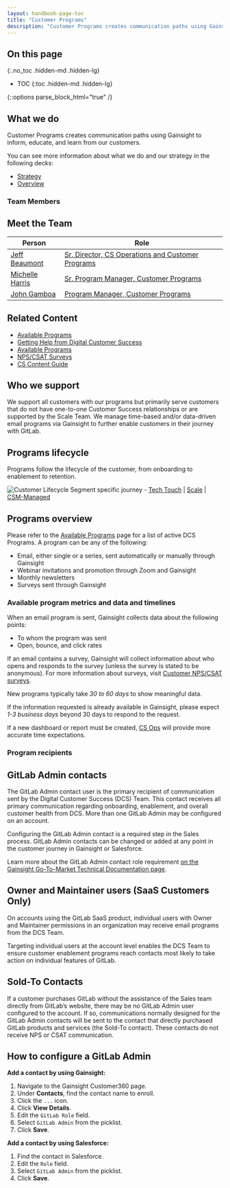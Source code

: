 ```yaml
---
layout: handbook-page-toc
title: "Customer Programs"
description: "Customer Programs creates communication paths using Gainsight to inform, educate, and learn from our customers."
---
```

<link rel="stylesheet" type="text/css" href="/stylesheets/biztech.css" />

## On this page
{:.no_toc .hidden-md .hidden-lg}

- TOC
{:toc .hidden-md .hidden-lg}

{::options parse_block_html="true" /}

## What we do

Customer Programs creates communication paths using Gainsight to inform, educate, and learn from our customers.

You can see more information about what we do and our strategy in the following decks:

- [Strategy](https://docs.google.com/presentation/d/1EsCcVqKYL1WkwFkOZDr6TV_DBJMEvrGy3ErPlJLcfPg/edit#slide=id.g29a70c6c35_0_68)
- [Overview](https://docs.google.com/presentation/d/1JFHS-GiMvIZ6oClLRXDN7HSZaSJca123m2LTF-pPEBg/edit#slide=id.gddb21d186e_0_17)

### Team Members

## Meet the Team


| Person | Role |
| ------ | ------ |
| [Jeff Beaumont](https://gitlab.com/jdbeaumont) | [Sr. Director, CS Operations and Customer Programs](https://handbook.gitlab.com/job-families/sales/director-customer-operations/) |
| [Michelle Harris](https://gitlab.com/mharris3) | [Sr. Program Manager, Customer Programs](https://handbook.gitlab.com/job-families/sales/program-manager-customer-programs/#senior-program-manager-customer-programs) |
| [John Gamboa](https://gitlab.com/johnpgamboa) | [Program Manager, Customer Programs](https://handbook.gitlab.com/job-families/sales/program-manager-customer-programs) |

## Related Content
* [Available Programs](/handbook/sales/field-operations/customer-success-operations/cs-ops-programs/available-programs/)
* [Getting Help from Digital Customer Success](/handbook/sales/field-operations/customer-success-operations/cs-ops-programs/getting-help-from-dcs/)
* [Available Programs](/handbook/sales/field-operations/customer-success-operations/cs-ops-programs/available-programs/)
* [NPS/CSAT Surveys](/handbook/sales/field-operations/customer-success-operations/cs-ops-programs/nps-csat-scores/)
* [CS Content Guide](/handbook/sales/field-operations/customer-success-operations/cs-ops-programs/cs-content-guide.html)



## Who we support

We support all customers with our programs but primarily serve customers that do not have one-to-one Customer Success relationships or are supported by the Scale Team. We manage time-based and/or data-driven email programs via Gainsight to further enable customers in their journey with GitLab.

## Programs lifecycle

Programs follow the lifecycle of the customer, from onboarding to enablement to retention.

![Customer Lifecycle](https://lucid.app/publicSegments/view/7e994704-484f-4d32-a083-6c052b07ba66/image.png)
Segment specific journey - [Tech Touch](https://lucid.app/lucidchart/6e790ff2-fc61-4617-acb2-81980f7b1d2e/edit?viewport_loc=-3837%2C-567%2C8991%2C5379%2C0_0&invitationId=inv_86701091-2076-4f69-8bfe-3b28e57c4dba) | [Scale](https://lucid.app/lucidchart/38da04cd-67e0-4c74-b9a9-f18a9147ade2/edit?viewport_loc=-3461%2C-874%2C6004%2C4973%2C0_0&invitationId=inv_6df3da57-83b4-4b79-abdb-7e0ec031fb17) | [CSM-Managed](https://lucid.app/lucidchart/30feecd2-a4c6-4ec4-8acd-9ee2a0205a26/edit?viewport_loc=-494%2C307%2C3645%2C2181%2C0_0&invitationId=inv_975a10dc-7079-4715-8342-2d1617aab98a)

## Programs overview

Please refer to the [Available Programs](/handbook/sales/field-operations/customer-success-operations/cs-ops-programs/available-programs/) page for a list of active DCS Programs. A program can be any of the following:

- Email, either single or a series, sent automatically or manually through Gainsight
- Webinar invitations and promotion through Zoom and Gainsight
- Monthly newsletters
- Surveys sent through Gainsight


### Available program metrics and data and timelines

When an email program is sent, Gainsight collects data about the following points:

- To whom the program was sent
- Open, bounce, and click rates

If an email contains a survey, Gainsight will collect information about who opens and responds to the survey (unless the survey is stated to be anonymous). For more information about surveys, visit [Customer NPS/CSAT surveys](/handbook/sales/field-operations/customer-success-operations/cs-ops-programs/nps-csat-scores/).

New programs typically take _30 to 60 days_ to show meaningful data.

If the information requested is already available in Gainsight, please expect _1-3 business days_ beyond 30 days to respond to the request.

If a new dashboard or report must be created, [CS Ops](/handbook/sales/field-operations/customer-success-operations/) will provide more accurate time expectations.

### Program recipients

## GitLab Admin contacts

The GitLab Admin contact user is the primary recipient of communication sent by the Digital Customer Success (DCS) Team. This contact receives all primary communication regarding onboarding, enablement, and overall customer health from DCS. More than one GitLab Admin may be configured on an account.

Configuring the GitLab Admin contact is a required step in the Sales process. GitLab Admin contacts can be changed or added at any point in the customer journey in Gainsight or Salesforce.

Learn more about the GitLab Admin contact role requirement [on the Gainsight Go-To-Market Technical Documentation page](https://about.gitlab.com/handbook/sales/field-operations/sales-systems/gtm-technical-documentation/#gitlab-admin-contact-required).

## Owner and Maintainer users (SaaS Customers Only)

On accounts using the GitLab SaaS product, individual users with Owner and Maintainer permissions in an organization may receive email programs from the DCS Team.

Targeting individual users at the account level enables the DCS Team to ensure customer enablement programs reach contacts most likely to take action on individual features of GitLab. 


## Sold-To Contacts
If a customer purchases GitLab without the assistance of the Sales team directly from GitLab’s website, there may be no GitLab Admin user configured to the account. If so, communications normally designed for the GitLab Admin contacts will be sent to the contact that directly purchased GitLab products and services (the Sold-To contact). These contacts do not receive NPS or CSAT communication.

## How to configure a GitLab Admin 
**Add a contact by using Gainsight:**

1. Navigate to the Gainsight Customer360 page.
1. Under **Contacts**, find the contact name to enroll.
1. Click the `...` icon.
1. Click **View Details**.
1. Edit the `GitLab Role` field.
1. Select `GitLab Admin` from the picklist.
1. Click **Save**.

**Add a contact by using Salesforce:**

1. Find the contact in Salesforce.
1. Edit the `Role` field.
1. Select `GitLab Admin` from the picklist.
1. Click **Save**.




